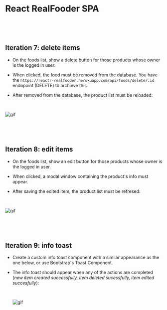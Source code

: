 # React RealFooder SPA

<p>&nbsp;</p>
<p>&nbsp;</p>

## Iteration 7: delete items

- On the foods list, show a delete button for those products whose owner is the logged in user. 

- When clicked, the food must be removed from the database. You have the `https://reactr-realfooder.herokuapp.com/api/foods/delete/:id` endopoint (DELETE) to archieve this.

- After removed from the database, the product list must be reloaded: <p>&nbsp;</p>

![gif](https://res.cloudinary.com/ironhack-german/video/upload/e_loop/v1594136859/vid88.gif)
<p>&nbsp;</p>
<p>&nbsp;</p>


## Iteration 8: edit items

- On the foods list, show an edit button for those products whose owner is the logged in user. 

- When clicked, a modal window containing the product's info must appear. 

- After saving the edited item, the product list must be refresed: <p>&nbsp;</p>

![gif](https://res.cloudinary.com/ironhack-german/video/upload/e_loop/v1594138484/vid87.gif)

<p>&nbsp;</p>
<p>&nbsp;</p>


## Iteration 9: info toast

- Create a custom info toast component with a similar appearance as the one below, or use Bootstrap's Toast Component. 

- The info toast should appear when any of the actions are completed (_new item created successfully, item deleted sucessfully, item edited succesfully_): <p>&nbsp;</p>
![gif](https://res.cloudinary.com/ironhack-german/video/upload/e_loop/v1595256141/vid55.gif)

<p>&nbsp;</p>
<p>&nbsp;</p>

